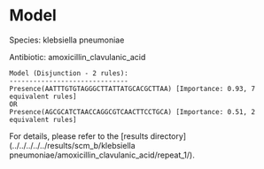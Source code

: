 
# Model

Species: klebsiella pneumoniae

Antibiotic: amoxicillin_clavulanic_acid

```
Model (Disjunction - 2 rules):
------------------------------
Presence(AATTTGTGTAGGGCTTATTATGCACGCTTAA) [Importance: 0.93, 7 equivalent rules]
OR
Presence(AGCGCATCTAACCAGGCGTCAACTTCCTGCA) [Importance: 0.51, 2 equivalent rules]

```

For details, please refer to the [results directory](../../../../../results/scm_b/klebsiella pneumoniae/amoxicillin_clavulanic_acid/repeat_1/).

